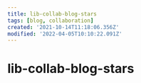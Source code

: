 ```yaml
---
title: lib-collab-blog-stars
tags: [blog, collaboration]
created: '2021-10-14T11:18:06.356Z'
modified: '2022-04-05T10:10:22.091Z'
---
```


# lib-collab-blog-stars
